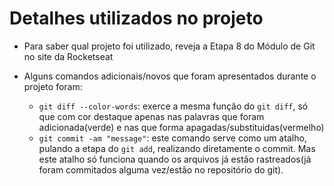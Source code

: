 # Detalhes utilizados no projeto

* Para saber qual projeto foi utilizado, reveja a Etapa 8 do Módulo de Git no site da Rocketseat

* Alguns comandos adicionais/novos que foram apresentados durante o projeto foram:
    - `git diff --color-words`: exerce a mesma função do `git diff`, só que com cor destaque apenas nas palavras que foram adicionada(verde) e nas que forma apagadas/substituidas(vermelho)
    - `git commit -am "message"`: este comando serve como um atalho, pulando a etapa do `git add`, realizando diretamente o commit. Mas este atalho só funciona quando os arquivos já estão rastreados(já foram commitados alguma vez/estão no repositório do git).